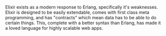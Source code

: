 Elixir exists as a modern response to Erlang, specifically it's weaknesses.
Elixir is designed to be easily extendable, comes with first class meta programming, and has "contracts" which mean data has to be able to do certain things.
This, complete with a better syntax than Erlang, has made it a loved language for highly scalable web apps.
